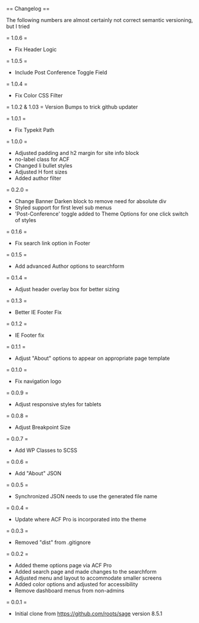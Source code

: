 == Changelog ==

The following numbers are almost certainly not correct semantic versioning, but I tried

= 1.0.6 =
* Fix Header Logic 

= 1.0.5 =
* Include Post Conference Toggle Field

= 1.0.4 =
* Fix Color CSS Filter

= 1.0.2 & 1.03 =
Version Bumps to trick github updater

= 1.0.1 =
* Fix Typekit Path

= 1.0.0 =
* Adjusted padding and h2 margin for site info block
* no-label class for ACF
* Changed li bullet styles
* Adjusted H font sizes
* Added author filter

= 0.2.0 =
* Change Banner Darken block to remove need for absolute div
* Styled support for first level sub menus
* 'Post-Conference' toggle added to Theme Options for one click switch of styles

= 0.1.6 =
* Fix search link option in Footer

= 0.1.5 =
* Add advanced Author options to searchform

= 0.1.4 =
* Adjust header overlay box for better sizing

= 0.1.3 =
* Better IE Footer Fix

= 0.1.2 =
* IE Footer fix

= 0.1.1 =
* Adjust "About" options to appear on appropriate page template

= 0.1.0 =
* Fix navigation logo

= 0.0.9 =
* Adjust responsive styles for tablets

= 0.0.8 =
* Adjust Breakpoint Size

= 0.0.7 =
* Add WP Classes to SCSS

= 0.0.6 =
* Add "About" JSON

= 0.0.5 =
* Synchronized JSON needs to use the generated file name

= 0.0.4 =
* Update where ACF Pro is incorporated into the theme

= 0.0.3 =
* Removed "dist" from .gitignore

= 0.0.2 =
* Added theme options page via ACF Pro
* Added search page and made changes to the searchform
* Adjusted menu and layout to accommodate smaller screens
* Added color options and adjusted for accessibility
* Remove dashboard menus from non-admins

= 0.0.1 =
* Initial clone from https://github.com/roots/sage version 8.5.1
